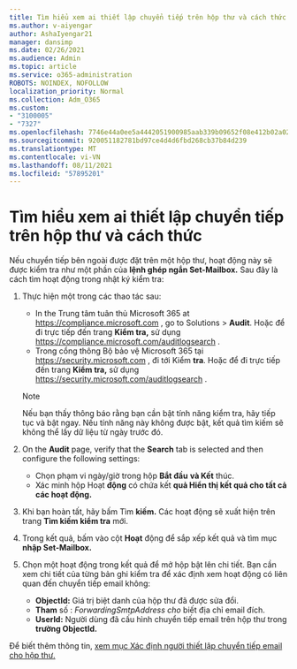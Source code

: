 ```yaml
---
title: Tìm hiểu xem ai thiết lập chuyển tiếp trên hộp thư và cách thức
ms.author: v-aiyengar
author: AshaIyengar21
manager: dansimp
ms.date: 02/26/2021
ms.audience: Admin
ms.topic: article
ms.service: o365-administration
ROBOTS: NOINDEX, NOFOLLOW
localization_priority: Normal
ms.collection: Adm_O365
ms.custom:
- "3100005"
- "7327"
ms.openlocfilehash: 7746e44a0ee5a4442051900985aab339b09652f08e412b02a02429c93cc7c107
ms.sourcegitcommit: 920051182781bd97ce4d4d6fbd268cb37b84d239
ms.translationtype: MT
ms.contentlocale: vi-VN
ms.lasthandoff: 08/11/2021
ms.locfileid: "57895201"
---
```

# <a name="find-out-who-set-up-forwarding-on-a-mailbox-and-how"></a>Tìm hiểu xem ai thiết lập chuyển tiếp trên hộp thư và cách thức

Nếu chuyển tiếp bên ngoài được đặt trên một hộp thư, hoạt động này sẽ được kiểm tra như một phần của **lệnh ghép ngắn Set-Mailbox.** Sau đây là cách tìm hoạt động trong nhật ký kiểm tra:

1. Thực hiện một trong các thao tác sau:
   - In the Trung tâm tuân thủ Microsoft 365 at <https://compliance.microsoft.com> , go to Solutions  \> **Audit**. Hoặc để đi trực tiếp đến trang **Kiểm tra,** sử dụng <https://compliance.microsoft.com/auditlogsearch> .
   - Trong cổng thông Bộ bảo vệ Microsoft 365 tại <https://security.microsoft.com> , đi tới Kiểm **tra**. Hoặc để đi trực tiếp đến trang **Kiểm tra,** sử dụng <https://security.microsoft.com/auditlogsearch> .

   > [!NOTE]
   > Nếu bạn thấy thông báo rằng bạn cần bật tính năng kiểm tra, hãy tiếp tục và bật ngay. Nếu tính năng này không được bật, kết quả tìm kiếm sẽ không thể lấy dữ liệu từ ngày trước đó.

2. On the **Audit** page, verify that the **Search** tab is selected and then configure the following settings:
   - Chọn phạm vi ngày/giờ trong hộp **Bắt đầu** **và Kết** thúc.
   - Xác minh hộp Hoạt **động** có chứa kết **quả Hiển thị kết quả cho tất cả các hoạt động.**

3. Khi bạn hoàn tất, hãy bấm Tìm **kiếm.** Các hoạt động sẽ xuất hiện trên trang **Tìm kiếm kiểm tra** mới.

4. Trong kết quả, bấm vào cột **Hoạt** động để sắp xếp kết quả và tìm mục **nhập Set-Mailbox.**

5. Chọn một hoạt động trong kết quả để mở hộp bật lên chi tiết. Bạn cần xem chi tiết của từng bản ghi kiểm tra để xác định xem hoạt động có liên quan đến chuyển tiếp email không:
   - **ObjectId:** Giá trị biệt danh của hộp thư đã được sửa đổi.
   - **Tham** số : _ForwardingSmtpAddress cho_ biết địa chỉ email đích.
   - **UserId:** Người dùng đã cấu hình chuyển tiếp email trên hộp thư trong **trường ObjectId.**

Để biết thêm thông tin, [xem mục Xác định người thiết lập chuyển tiếp email cho hộp thư.](https://docs.microsoft.com/microsoft-365/compliance/auditing-troubleshooting-scenarios#determine-who-set-up-email-forwarding-for-a-mailbox)
